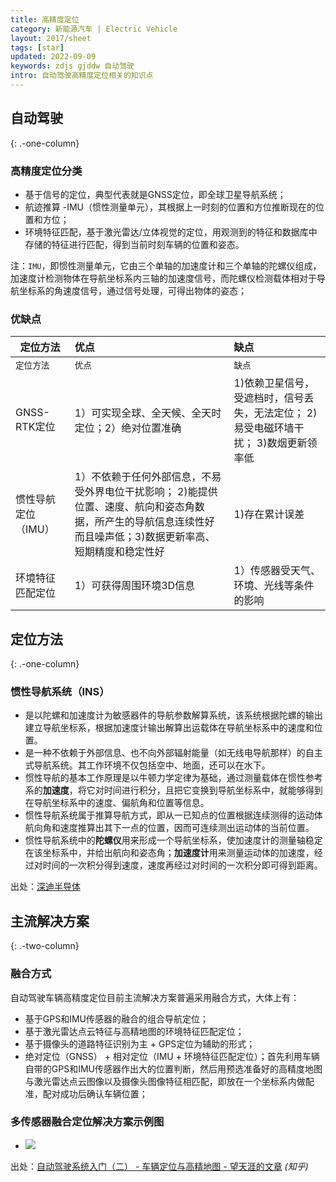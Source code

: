 ```yaml
---
title: 高精度定位
category: 新能源汽车 | Electric Vehicle
layout: 2017/sheet
tags: [star]
updated: 2022-09-09
keywords: zdjs gjddw 自动驾驶
intro: 自动驾驶高精度定位相关的知识点
---
```


## 自动驾驶
{: .-one-column}

### 高精度定位分类
- 基于信号的定位，典型代表就是GNSS定位，即全球卫星导航系统；
- 航迹推算 -IMU（惯性测量单元），其根据上一时刻的位置和方位推断现在的位置和方位；
- 环境特征匹配，基于激光雷达/立体视觉的定位，用观测到的特征和数据库中存储的特征进行匹配，得到当前时刻车辆的位置和姿态。

注：`IMU`，即惯性测量单元，它由三个单轴的加速度计和三个单轴的陀螺仪组成，加速度计检测物体在导航坐标系内三轴的加速度信号，而陀螺仪检测载体相对于导航坐标系的角速度信号，通过信号处理，可得出物体的姿态；


### 优缺点

| 定位方法                   | 优点                                                    |缺点                                                      |
| ------------------------ | :------------------------------------------------------- | :------------------------------------------------------- |
| `定位方法`                 | `优点`                                                |`缺点`                                                      |
|GNSS-RTK定位               |1）可实现全球、全天候、全天时定位；2）绝对位置准确           |1)依赖卫星信号，受遮档时，信号丢失，无法定位； 2)易受电磁环墙干扰； 3)数烟更新领率低|
|惯性导航定位（IMU）         |1）不依赖于任何外部信息，不易受外界电位干扰影响； 2)能提供位置、速度、航向和姿态角数据，所产生的导航信息连续性好而且噪声低；3)数据更新率高、短期精度和稳定性好  |1)存在累计误差|
|环境特征匹配定位            |1）可获得周围环境3D信息                                   |1）传感器受天气、环境、光线等条件的影响|

## 定位方法
{: .-one-column}
### 惯性导航系统（INS）
- 是以陀螺和加速度计为敏感器件的导航参数解算系统，该系统根据陀螺的输出建立导航坐标系，根据加速度计输出解算出运载体在导航坐标系中的速度和位置。
- 是一种不依赖于外部信息、也不向外部辐射能量（如无线电导航那样）的自主式导航系统。其工作环境不仅包括空中、地面，还可以在水下。
- 惯性导航的基本工作原理是以牛顿力学定律为基础，通过测量载体在惯性参考系的**加速度**，将它对时间进行积分，且把它变换到导航坐标系中，就能够得到在导航坐标系中的速度、偏航角和位置等信息。
- 惯性导航系统属于推算导航方式，即从一已知点的位置根据连续测得的运动体航向角和速度推算出其下一点的位置，因而可连续测出运动体的当前位置。
- 惯性导航系统中的**陀螺仪**用来形成一个导航坐标系，使加速度计的测量轴稳定在该坐标系中，并给出航向和姿态角；**加速度计**用来测量运动体的加速度，经过对时间的一次积分得到速度，速度再经过对时间的一次积分即可得到距离。

出处：[深迪半导体](http://www.senodia.com/applications/index?locale=zh-CH)






## 主流解决方案
{: .-two-column}

### 融合方式
自动驾驶车辆高精度定位目前主流解决方案普遍采用融合方式，大体上有：

- 基于GPS和IMU传感器的融合的组合导航定位；
- 基于激光雷达点云特征与高精地图的环境特征匹配定位；
- 基于摄像头的道路特征识别为主 + GPS定位为辅助的形式；
- 绝对定位（GNSS） + 相对定位（IMU + 环境特征匹配定位）；首先利用车辆自带的GPS和IMU传感器作出大的位置判断，然后用预选准备好的高精度地图与激光雷达点云图像以及摄像头图像特征相匹配，即放在一个坐标系内做配准，配对成功后确认车辆位置；

### 多传感器融合定位解决方案示例图
- ![](https://pic.f10.org/i/2022/09/09/r2rp7q.png)

出处：[自动驾驶系统入门（二） -  车辆定位与高精地图 - 望天涯的文章](https://zhuanlan.zhihu.com/p/79247065) _(知乎)_

